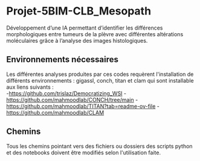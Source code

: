 # Projet-5BIM-CLB_Mesopath
Développement d’une IA permettant d’identifier les différences morphologiques entre tumeurs de  la plèvre avec différentes altérations moléculaires grâce à l’analyse des images histologiques.

## Environnements nécessaires 

Les différentes analyses produites par ces codes requèrent l'installation de différents environnements : gigassl, conch, titan et clam qui sont installable aux liens suivants :  
-https://github.com/trislaz/Democratizing_WSI
-https://github.com/mahmoodlab/CONCH/tree/main
-https://github.com/mahmoodlab/TITAN?tab=readme-ov-file
-https://github.com/mahmoodlab/CLAM

## Chemins

Tous les chemins pointant vers des fichiers ou dossiers des scripts python et des notebooks doivent être modifiés selon l'utilisation faite. 
